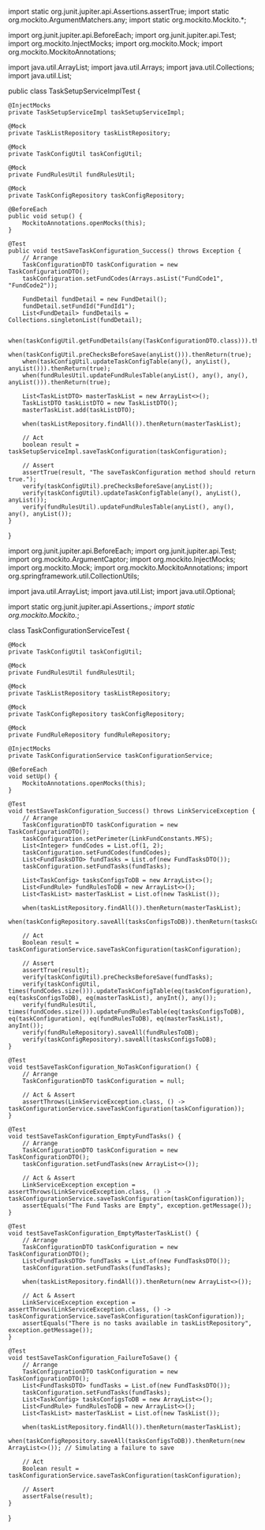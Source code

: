 import static org.junit.jupiter.api.Assertions.assertTrue;
import static org.mockito.ArgumentMatchers.any;
import static org.mockito.Mockito.*;

import org.junit.jupiter.api.BeforeEach;
import org.junit.jupiter.api.Test;
import org.mockito.InjectMocks;
import org.mockito.Mock;
import org.mockito.MockitoAnnotations;

import java.util.ArrayList;
import java.util.Arrays;
import java.util.Collections;
import java.util.List;

public class TaskSetupServiceImplTest {

    @InjectMocks
    private TaskSetupServiceImpl taskSetupServiceImpl;

    @Mock
    private TaskListRepository taskListRepository;

    @Mock
    private TaskConfigUtil taskConfigUtil;

    @Mock
    private FundRulesUtil fundRulesUtil;

    @Mock
    private TaskConfigRepository taskConfigRepository;

    @BeforeEach
    public void setup() {
        MockitoAnnotations.openMocks(this);
    }

    @Test
    public void testSaveTaskConfiguration_Success() throws Exception {
        // Arrange
        TaskConfigurationDTO taskConfiguration = new TaskConfigurationDTO();
        taskConfiguration.setFundCodes(Arrays.asList("FundCode1", "FundCode2"));

        FundDetail fundDetail = new FundDetail();
        fundDetail.setFundId("FundId1");
        List<FundDetail> fundDetails = Collections.singletonList(fundDetail);

        when(taskConfigUtil.getFundDetails(any(TaskConfigurationDTO.class))).thenReturn(fundDetails);
        when(taskConfigUtil.preChecksBeforeSave(anyList())).thenReturn(true);
        when(taskConfigUtil.updateTaskConfigTable(any(), anyList(), anyList())).thenReturn(true);
        when(fundRulesUtil.updateFundRulesTable(anyList(), any(), any(), anyList())).thenReturn(true);

        List<TaskListDTO> masterTaskList = new ArrayList<>();
        TaskListDTO taskListDTO = new TaskListDTO();
        masterTaskList.add(taskListDTO);

        when(taskListRepository.findAll()).thenReturn(masterTaskList);

        // Act
        boolean result = taskSetupServiceImpl.saveTaskConfiguration(taskConfiguration);

        // Assert
        assertTrue(result, "The saveTaskConfiguration method should return true.");
        verify(taskConfigUtil).preChecksBeforeSave(anyList());
        verify(taskConfigUtil).updateTaskConfigTable(any(), anyList(), anyList());
        verify(fundRulesUtil).updateFundRulesTable(anyList(), any(), any(), anyList());
    }
}


import org.junit.jupiter.api.BeforeEach;
import org.junit.jupiter.api.Test;
import org.mockito.ArgumentCaptor;
import org.mockito.InjectMocks;
import org.mockito.Mock;
import org.mockito.MockitoAnnotations;
import org.springframework.util.CollectionUtils;

import java.util.ArrayList;
import java.util.List;
import java.util.Optional;

import static org.junit.jupiter.api.Assertions.*;
import static org.mockito.Mockito.*;

class TaskConfigurationServiceTest {

    @Mock
    private TaskConfigUtil taskConfigUtil;

    @Mock
    private FundRulesUtil fundRulesUtil;

    @Mock
    private TaskListRepository taskListRepository;

    @Mock
    private TaskConfigRepository taskConfigRepository;

    @Mock
    private FundRuleRepository fundRuleRepository;

    @InjectMocks
    private TaskConfigurationService taskConfigurationService;

    @BeforeEach
    void setUp() {
        MockitoAnnotations.openMocks(this);
    }

    @Test
    void testSaveTaskConfiguration_Success() throws LinkServiceException {
        // Arrange
        TaskConfigurationDTO taskConfiguration = new TaskConfigurationDTO();
        taskConfiguration.setPerimeter(LinkFundConstants.MFS);
        List<Integer> fundCodes = List.of(1, 2);
        taskConfiguration.setFundCodes(fundCodes);
        List<FundTasksDTO> fundTasks = List.of(new FundTasksDTO());
        taskConfiguration.setFundTasks(fundTasks);

        List<TaskConfig> tasksConfigsToDB = new ArrayList<>();
        List<FundRule> fundRulesToDB = new ArrayList<>();
        List<TaskList> masterTaskList = List.of(new TaskList());

        when(taskListRepository.findAll()).thenReturn(masterTaskList);
        when(taskConfigRepository.saveAll(tasksConfigsToDB)).thenReturn(tasksConfigsToDB);

        // Act
        Boolean result = taskConfigurationService.saveTaskConfiguration(taskConfiguration);

        // Assert
        assertTrue(result);
        verify(taskConfigUtil).preChecksBeforeSave(fundTasks);
        verify(taskConfigUtil, times(fundCodes.size())).updateTaskConfigTable(eq(taskConfiguration), eq(tasksConfigsToDB), eq(masterTaskList), anyInt(), any());
        verify(fundRulesUtil, times(fundCodes.size())).updateFundRulesTable(eq(tasksConfigsToDB), eq(taskConfiguration), eq(fundRulesToDB), eq(masterTaskList), anyInt());
        verify(fundRuleRepository).saveAll(fundRulesToDB);
        verify(taskConfigRepository).saveAll(tasksConfigsToDB);
    }

    @Test
    void testSaveTaskConfiguration_NoTaskConfiguration() {
        // Arrange
        TaskConfigurationDTO taskConfiguration = null;

        // Act & Assert
        assertThrows(LinkServiceException.class, () -> taskConfigurationService.saveTaskConfiguration(taskConfiguration));
    }

    @Test
    void testSaveTaskConfiguration_EmptyFundTasks() {
        // Arrange
        TaskConfigurationDTO taskConfiguration = new TaskConfigurationDTO();
        taskConfiguration.setFundTasks(new ArrayList<>());

        // Act & Assert
        LinkServiceException exception = assertThrows(LinkServiceException.class, () -> taskConfigurationService.saveTaskConfiguration(taskConfiguration));
        assertEquals("The Fund Tasks are Empty", exception.getMessage());
    }

    @Test
    void testSaveTaskConfiguration_EmptyMasterTaskList() {
        // Arrange
        TaskConfigurationDTO taskConfiguration = new TaskConfigurationDTO();
        List<FundTasksDTO> fundTasks = List.of(new FundTasksDTO());
        taskConfiguration.setFundTasks(fundTasks);

        when(taskListRepository.findAll()).thenReturn(new ArrayList<>());

        // Act & Assert
        LinkServiceException exception = assertThrows(LinkServiceException.class, () -> taskConfigurationService.saveTaskConfiguration(taskConfiguration));
        assertEquals("There is no tasks available in taskListRepository", exception.getMessage());
    }

    @Test
    void testSaveTaskConfiguration_FailureToSave() {
        // Arrange
        TaskConfigurationDTO taskConfiguration = new TaskConfigurationDTO();
        List<FundTasksDTO> fundTasks = List.of(new FundTasksDTO());
        taskConfiguration.setFundTasks(fundTasks);
        List<TaskConfig> tasksConfigsToDB = new ArrayList<>();
        List<FundRule> fundRulesToDB = new ArrayList<>();
        List<TaskList> masterTaskList = List.of(new TaskList());

        when(taskListRepository.findAll()).thenReturn(masterTaskList);
        when(taskConfigRepository.saveAll(tasksConfigsToDB)).thenReturn(new ArrayList<>()); // Simulating a failure to save

        // Act
        Boolean result = taskConfigurationService.saveTaskConfiguration(taskConfiguration);

        // Assert
        assertFalse(result);
    }
}